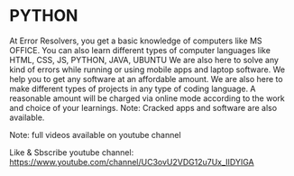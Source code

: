 # PYTHON

At Error Resolvers, you get a basic knowledge of computers like MS OFFICE. You can also learn different types of computer languages like HTML, CSS, JS, PYTHON, JAVA, UBUNTU
We are also here to solve any kind of errors while running or using mobile apps and laptop software. We help you to get any software at an affordable amount. We are also here to make different types of projects in any type of coding language.
A reasonable amount will be charged via online mode according to the work and choice of your learnings.
Note: Cracked apps and software are also available.

Note: full videos available on youtube channel

Like & Sbscribe youtube channel:
https://www.youtube.com/channel/UC3ovU2VDG12u7Ux_IIDYIGA
